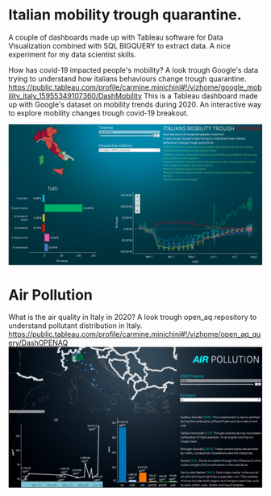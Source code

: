 # Italian mobility trough quarantine.
A couple of dashboards made up with Tableau software for Data Visualization combined with SQL BIGQUERY to extract data. A nice experiment for my data scientist skills.



How has covid-19 impacted people's mobility? A look trough Google's data trying to understand how italians behaviours change trough quarantine.
https://public.tableau.com/profile/carmine.minichini#!/vizhome/google_mobility_italy_15955349107360/DashMobility
This is a Tableau dashboard made up with Google's dataset on mobility trends during 2020. An interactive way to explore mobility changes trough covid-19 breakout.

![Screenshot](Schermata1.png)

# Air Pollution
What is the air quality in Italy in 2020? A look trough open_aq repository to understand pollutant distribution in Italy.
https://public.tableau.com/profile/carmine.minichini#!/vizhome/open_aq_query/DashOPENAQ
![Screenshot](Schermata2.png)
